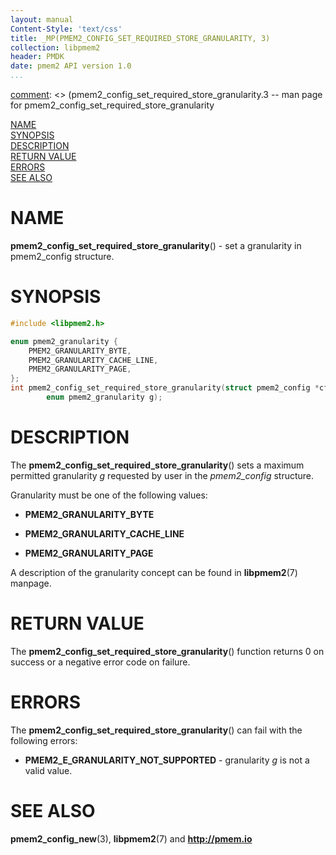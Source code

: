 ```yaml
---
layout: manual
Content-Style: 'text/css'
title: _MP(PMEM2_CONFIG_SET_REQUIRED_STORE_GRANULARITY, 3)
collection: libpmem2
header: PMDK
date: pmem2 API version 1.0
...
```


[comment]: <> (SPDX-License-Identifier: BSD-3-Clause)
[comment]: <> (Copyright 2020, Intel Corporation)

[comment]: <> (pmem2_config_set_required_store_granularity.3 -- man page for pmem2_config_set_required_store_granularity

[NAME](#name)<br />
[SYNOPSIS](#synopsis)<br />
[DESCRIPTION](#description)<br />
[RETURN VALUE](#return-value)<br />
[ERRORS](#errors)<br />
[SEE ALSO](#see-also)<br />

# NAME #

**pmem2_config_set_required_store_granularity**() - set a granularity
in pmem2_config structure.

# SYNOPSIS #

```c
#include <libpmem2.h>

enum pmem2_granularity {
	PMEM2_GRANULARITY_BYTE,
	PMEM2_GRANULARITY_CACHE_LINE,
	PMEM2_GRANULARITY_PAGE,
};
int pmem2_config_set_required_store_granularity(struct pmem2_config *cfg,
		enum pmem2_granularity g);
```

# DESCRIPTION #

The **pmem2_config_set_required_store_granularity**() sets a maximum permitted
granularity *g* requested by user in the *pmem2_config* structure.

Granularity must be one of the following values:

 * **PMEM2_GRANULARITY_BYTE**

 * **PMEM2_GRANULARITY_CACHE_LINE**

 * **PMEM2_GRANULARITY_PAGE**

A description of the granularity concept can be found in **libpmem2**(7) manpage.

# RETURN VALUE #

The **pmem2_config_set_required_store_granularity**() function returns 0 on success
or a negative error code on failure.

# ERRORS #

The **pmem2_config_set_required_store_granularity**() can fail
with the following errors:

 * **PMEM2_E_GRANULARITY_NOT_SUPPORTED** - granularity *g* is not a valid value.

# SEE ALSO #
**pmem2_config_new**(3), **libpmem2**(7)
and **<http://pmem.io>**
